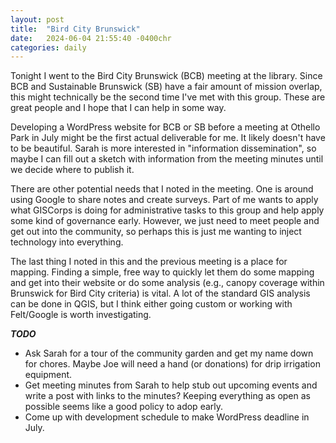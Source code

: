 ```yaml
---
layout: post
title:  "Bird City Brunswick"
date:   2024-06-04 21:55:40 -0400chr
categories: daily
---
```


Tonight I went to the Bird City Brunswick (BCB) meeting at the library. Since BCB and Sustainable Brunswick (SB) have a fair amount of mission overlap, this might technically be the second time I've met with this group. These are great people and I hope that I can help in some way. 

Developing a WordPress website for BCB or SB before a meeting at Othello Park in July might be the first actual deliverable for me. It likely doesn't have to be beautiful. Sarah is more interested in "information dissemination", so maybe I can fill out a sketch with information from the meeting minutes until we decide where to publish it. 

There are other potential needs that I noted in the meeting. One is around using Google to share notes and create surveys. Part of me wants to apply what GISCorps is doing for administrative tasks to this group and help apply some kind of governance early. However, we just need to meet people and get out into the community, so perhaps this is just me wanting to inject technology into everything. 

The last thing I noted in this and the previous meeting is a place for mapping. Finding a simple, free way to quickly let them do some mapping and get into their website or do some analysis (e.g., canopy coverage within Brunswick for Bird City criteria) is vital. A lot of the standard GIS analysis can be done in QGIS, but I think either going custom or working with Felt/Google is worth investigating.

***TODO***
* Ask Sarah for a tour of the community garden and get my name down for chores. Maybe Joe will need a hand (or donations) for drip irrigation equipment.
* Get meeting minutes from Sarah to help stub out upcoming events and write a post with links to the minutes? Keeping everything as open as possible seems like a good policy to adop early.
* Come up with development schedule to make WordPress deadline in July.



